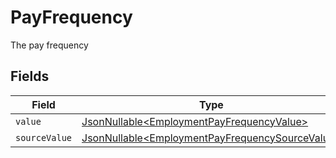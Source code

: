 # PayFrequency

The pay frequency


## Fields

| Field                                                                                                            | Type                                                                                                             | Required                                                                                                         | Description                                                                                                      |
| ---------------------------------------------------------------------------------------------------------------- | ---------------------------------------------------------------------------------------------------------------- | ---------------------------------------------------------------------------------------------------------------- | ---------------------------------------------------------------------------------------------------------------- |
| `value`                                                                                                          | [JsonNullable\<EmploymentPayFrequencyValue>](../../models/components/EmploymentPayFrequencyValue.md)             | :heavy_minus_sign:                                                                                               | N/A                                                                                                              |
| `sourceValue`                                                                                                    | [JsonNullable\<EmploymentPayFrequencySourceValue>](../../models/components/EmploymentPayFrequencySourceValue.md) | :heavy_minus_sign:                                                                                               | N/A                                                                                                              |